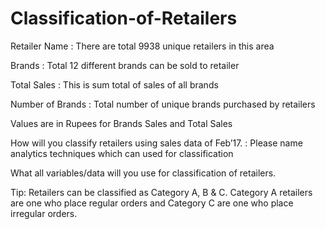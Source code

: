 # Classification-of-Retailers

Retailer Name : There are total 9938 unique retailers in this area

Brands : Total 12 different brands can be sold to retailer 

Total Sales : This is sum total of sales of all brands

Number of Brands : Total number of unique brands purchased by retailers

Values are in Rupees for Brands Sales and Total Sales

How will you classify retailers using sales data of Feb’17. : Please name analytics techniques which can used for classification

What all variables/data will you use for classification of retailers.

Tip: Retailers can be classified as Category A, B & C. Category A retailers are one who place regular orders and Category C are one who place irregular orders.

